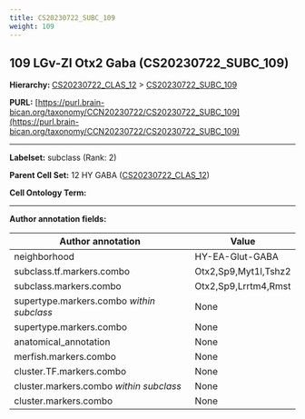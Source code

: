 ```yaml
---
title: CS20230722_SUBC_109
weight: 109
---
```

## 109 LGv-ZI Otx2 Gaba (CS20230722_SUBC_109)
<b>Hierarchy: </b>
[CS20230722_CLAS_12](../CS20230722_CLAS_12) >
[CS20230722_SUBC_109](../CS20230722_SUBC_109)

**PURL:** [https://purl.brain-bican.org/taxonomy/CCN20230722/CS20230722_SUBC_109](https://purl.brain-bican.org/taxonomy/CCN20230722/CS20230722_SUBC_109)

---


**Labelset:** subclass (Rank: 2)

**Parent Cell Set:** 12 HY GABA ([CS20230722_CLAS_12](../CS20230722_CLAS_12))



**Cell Ontology Term:** 

[MARKER GENES.]: #


---

[TRANSFERRED ANNOTATIONS.]: #


[AUTHOR ANNOTATION FIELDS.]: #


**Author annotation fields:**

| Author annotation | Value |
|-------------------|-------|
|neighborhood|HY-EA-Glut-GABA|
|subclass.tf.markers.combo|Otx2,Sp9,Myt1l,Tshz2|
|subclass.markers.combo|Otx2,Sp9,Lrrtm4,Rmst|
|supertype.markers.combo _within subclass_|None|
|supertype.markers.combo|None|
|anatomical_annotation|None|
|merfish.markers.combo|None|
|cluster.TF.markers.combo|None|
|cluster.markers.combo _within subclass_|None|
|cluster.markers.combo|None|
